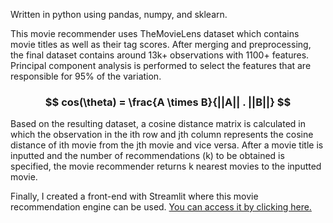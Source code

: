 Written in python using pandas, numpy, and sklearn.

This movie recommender uses TheMovieLens dataset which contains movie titles as well as their tag scores. After merging and preprocessing, the final dataset contains around 13k+ observations with 1100+ features. Principal component analysis is performed to select the features that are responsible for 95% of the variation. 

<p><center><h3> $$ cos(\theta) = \frac{A \times B}{||A|| . ||B||} $$ </h3></center></p>

Based on the resulting dataset, a cosine distance matrix is calculated in which the observation in the ith row and jth column represents the cosine distance of ith movie from the jth movie and vice versa. After a movie title is inputted and the number of recommendations (k) to be obtained is specified, the movie recommender returns k nearest movies to the inputted movie.

Finally, I created a front-end with Streamlit where this movie recommendation engine can be used. [You can access it by clicking here.](diraf-mrecommender.streamlit.app)
